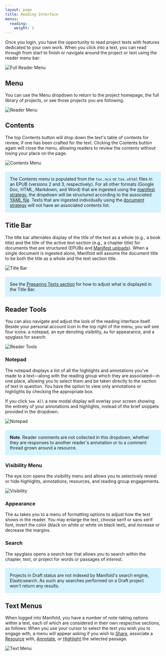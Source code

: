 ```yaml
---
layout: page
title: Reading Interface
menus:
  reading:
    weight: 3
---
```


Once you login, you have the opportunity to read project texts with features dedicated to your own work. When you click into a text, you can read through from start to finish or navigate around the project or text using the reader menu bar:

![Full Reader Menu](/docs/assets/reading/reader-menu-full.png)

<a name="menu"></a>
## Menu

You can use the Menu dropdown to return to the project homepage, the full library of projects, or see those projects you are following.

![Reader Menu](/docs/assets/reading/reader-menu.png)

<a name="contents"></a>
## Contents

The top Contents button will drop down the text's table of contents for review, if one has been crafted for the text. Clicking the Contents button again will close the menu, allowing readers to review the contents without losing your place on the page.

![Contents Menu](/docs/assets/reading/contents-drop.png)

<div style="background: #d4f2ff; margin: 20px 0; padding: 15px;">
The Contents menu is populated from the <code>toc.ncx</code> or <code>tox.xhtml</code> files in an EPUB (versions 2 and 3, respectively). For all other formats (Google Doc, HTML, Markdown, and Word) that are ingested using the <a href="/docs/projects/preparing/index.html#manifest">manifest strategy</a>, the dropdown will be structured according to the associated <a href="/docs/projects/preparing/index.html#yml">YAML file</a>. Texts that are ingested individually using the <a href="/docs/projects/preparing/index.html#document">document strategy</a> will not have an associated contents list.
</div>

<a name="title-bar"></a>
## Title Bar

The title bar alternates display of the title of the text as a whole (e.g., a book title) and the title of the active text section (e.g., a chapter title) for documents that are structured (EPUBs and [Manifest uploads](/docs/projects/preparing/index.html#manifest)). When a single document is ingested alone, Manifold will assume the document title to be both the title as a whole and the text section title.

![Title Bar](/docs/assets/reading/title-bar.png)

<div style="background: #d4f2ff; margin: 20px 0; padding: 15px;">
See the <a href="/docs/projects/preparing/index.html">Preparing Texts section</a> for how to adjust what is displayed in the Title Bar.
</div>

<a name="tools"></a>
## Reader Tools

You can also navigate and adjust the look of the reading interface itself. Beside your personal account icon in the top right of the menu, you will see four icons: a notepad, an eye denoting visibility, `Aa` for appearance, and a spyglass for search:

![Reader Tools](/docs/assets/reading/reader-tools.png)

<a name="notepad"></a>
### Notepad

The notepad displays a list of all the highlights and annotations you've made to a text—along with the reading group which they are associated—in one place, allowing you to select them and be taken directly to the section of text in question. You have the option to view only annotations or highlights by checking the appropriate box.

If you click `See All` a new modal display will overlay your screen showing the entirety of your annotations and highlights, instead of the brief snippets provided in the dropdown.

![Notepad](/docs/assets/reading/notepad.png)

<div style="background: #d4f2ff; margin: 20px 0; padding: 15px;">
<strong>Note</strong>. Reader comments are not collected in this dropdown, whether they are responses to another reader's annotation or to a comment thread grown around a resource.
</div>

<a name="visibility"></a>
### Visibility Menu

The eye icon opens the visibility menu and allows you to selectively reveal or hide highlights, annotations, resources, and reading group engagements. 

![Visibility](/docs/assets/reading/visibility.png)

<a name="appearance"></a>
### Appearance

The `Aa` takes you to a menu of formatting options to adjust how the text shows in the reader. You may enlarge the text, choose serif or sans serif font, invert the color (black on white or white on black text), and increase or decrease the margins.

<a name="search"></a>
### Search

The spyglass opens a search bar that allows you to search within the chapter, text, or project for words or passages of interest.

<div style="background: #d4f2ff; margin: 20px 0; padding: 15px;">
Projects in Draft status are not indexed by Manifold's search engine, Elasticsearch. As such any searches performed on a Draft project won't return any results.
</div>

## Text Menus
When logged into Manifold, you have a number of note-taking options within a text, each of which are considered in their own respective sections, as follows: When you use your cursor to select the text you wish you to engage with, a menu will appear asking if you wish to [Share](/docs/reading/sharing.html), associate a [Resource](/docs/reading/placing.html) with, [Annotate](/docs/reading/annotating.html), or [Highlight](/docs/reading/highlighting.html) the selected passage.

![Text Menu](/docs/assets/reading/text-menu.png)
